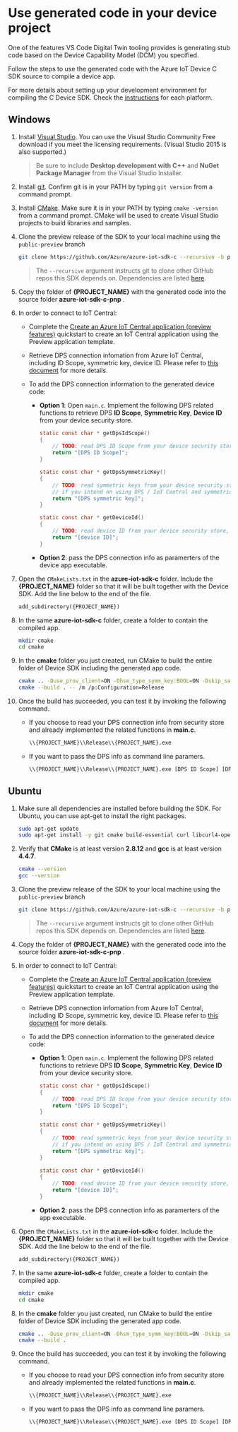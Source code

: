 # Use generated code in your device project

One of the features VS Code Digital Twin tooling provides is generating stub code based on the Device Capability Model (DCM) you specified.

Follow the steps to use the generated code with the Azure IoT Device C SDK source to compile a device app.

For more details about setting up your development environment for compiling the C Device SDK. Check the [instructions](https://github.com/Azure/azure-iot-sdk-c/blob/master/iothub_client/readme.md#compiling-the-c-device-sdk) for each platform.

## Windows

1. Install [Visual Studio](https://www.visualstudio.com/downloads/). You can use the Visual Studio Community Free download if you meet the licensing requirements. (Visual Studio 2015 is also supported.)

    > Be sure to include **Desktop development with C++** and **NuGet Package Manager** from the Visual Studio Installer.

1. Install [git](http://www.git-scm.com/). Confirm git is in your PATH by typing `git version` from a command prompt.

1. Install [CMake](https://cmake.org/). Make sure it is in your PATH by typing `cmake -version` from a command prompt. CMake will be used to create Visual Studio projects to build libraries and samples.

1. Clone the preview release of the SDK to your local machine using the `public-preview` branch
    ```bash
    git clone https://github.com/Azure/azure-iot-sdk-c --recursive -b public-preview
    ```
    > The `--recursive` argument instructs git to clone other GitHub repos this SDK depends on. Dependencies are listed [here](https://github.com/Azure/azure-iot-sdk-c/blob/master/.gitmodules).

1. Copy the folder of **{PROJECT_NAME}** with the generated code into the source folder **azure-iot-sdk-c-pnp** .

1. In order to connect to IoT Central:
    * Complete the [Create an Azure IoT Central application (preview features)](https://docs.microsoft.com/en-us/azure/iot-central/quick-deploy-iot-central-pnp?toc=/azure/iot-central-pnp/toc.json&bc=/azure/iot-central-pnp/breadcrumb/toc.json) quickstart to create an IoT Central application using the Preview application template.

    * Retrieve DPS connection infomation from Azure IoT Central, including ID Scope, symmetric key, device ID. Please refer to [this document](https://docs.microsoft.com/en-us/azure/iot-central/concepts-connectivity) for more details.

    * To add the DPS connection information to the generated device code:

        * **Option 1**: Open `main.c`. Implement the following DPS related functions to retrieve DPS **ID Scope**, **Symmetric Key**, **Device ID** from your device security store.

            ```c
            static const char * getDpsIdScope()
            {
                // TODO: read DPS ID Scope from your device security store, e.g. EEPROM.
                return "[DPS ID Scope]";
            }

            static const char * getDpsSymmetricKey()
            {
                // TODO: read symmetric keys from your device security store, e.r. EEPROM,
                // if you intend on using DPS / IoT Central and symmetric key based auth.
                return "[DPS symmetric key]";
            }

            static const char * getDeviceId()
            {
                // TODO: read device ID from your device security store, e.r. EEPROM.
                return "[device ID]";
            }
            ```

        * **Option 2**: pass the DPS connection info as paramerters of the device app executable.

1. Open the `CMakeLists.txt` in the **azure-iot-sdk-c** folder. Include the **{PROJECT_NAME}** folder so that it will be built together with the Device SDK. Add the line below to the end of the file.
    ```txt
    add_subdirectory({PROJECT_NAME})
    ```

1. In the same **azure-iot-sdk-c** folder, create a folder to contain the compiled app.
    ```bash
    mkdir cmake
    cd cmake
    ```

1. In the **cmake** folder you just created, run CMake to build the entire folder of Device SDK including the generated app code.
    ```bash
    cmake .. -Duse_prov_client=ON -Dhsm_type_symm_key:BOOL=ON -Dskip_samples:BOOL=ON
    cmake --build . -- /m /p:Configuration=Release
    ```

1. Once the build has succeeded, you can test it by invoking the following command.

    * If you choose to read your DPS connection info from security store and already implemented the related functions in **main.c**.
        ```bash
        \\{PROJECT_NAME}\\Release\\{PROJECT_NAME}.exe
        ```

    * If you want to pass the DPS info as command line paramers.
        ```bash
        \\{PROJECT_NAME}\\Release\\{PROJECT_NAME}.exe [DPS ID Scope] [DPS symmetric key] [device ID]
        ```

## Ubuntu

1. Make sure all dependencies are installed before building the SDK. For Ubuntu, you can use apt-get to install the right packages.
    ```bash
    sudo apt-get update
    sudo apt-get install -y git cmake build-essential curl libcurl4-openssl-dev libssl-dev uuid-dev
    ```

1. Verify that **CMake** is at least version **2.8.12** and **gcc** is at least version **4.4.7**.
    ```bash
    cmake --version
    gcc --version
    ```

1. Clone the preview release of the SDK to your local machine using the `public-preview` branch
    ```bash
    git clone https://github.com/Azure/azure-iot-sdk-c --recursive -b public-preview
    ```
    > The `--recursive` argument instructs git to clone other GitHub repos this SDK depends on. Dependencies are listed [here](https://github.com/Azure/azure-iot-sdk-c/blob/master/.gitmodules).

1. Copy the folder of **{PROJECT_NAME}** with the generated code into the source folder **azure-iot-sdk-c-pnp** .

1. In order to connect to IoT Central:
    * Complete the [Create an Azure IoT Central application (preview features)](https://docs.microsoft.com/en-us/azure/iot-central/quick-deploy-iot-central-pnp?toc=/azure/iot-central-pnp/toc.json&bc=/azure/iot-central-pnp/breadcrumb/toc.json) quickstart to create an IoT Central application using the Preview application template.

    * Retrieve DPS connection infomation from Azure IoT Central, including ID Scope, symmetric key, device ID. Please refer to [this document](https://docs.microsoft.com/en-us/azure/iot-central/concepts-connectivity) for more details.

    * To add the DPS connection information to the generated device code:

        * **Option 1**: Open `main.c`. Implement the following DPS related functions to retrieve DPS **ID Scope**, **Symmetric Key**, **Device ID** from your device security store.
            ```c
            static const char * getDpsIdScope()
            {
                // TODO: read DPS ID Scope from your device security store, e.g. EEPROM.
                return "[DPS ID Scope]";
            }

            static const char * getDpsSymmetricKey()
            {
                // TODO: read symmetric keys from your device security store, e.r. EEPROM,
                // if you intend on using DPS / IoT Central and symmetric key based auth.
                return "[DPS symmetric key]";
            }

            static const char * getDeviceId()
            {
                // TODO: read device ID from your device security store, e.r. EEPROM.
                return "[device ID]";
            }
            ```

        * **Option 2**: pass the DPS connection info as paramerters of the app executable.

1. Open the `CMakeLists.txt` in the **azure-iot-sdk-c** folder. Include the **{PROJECT_NAME}** folder so that it will be built together with the Device SDK. Add the line below to the end of the file.
    ```txt
    add_subdirectory({PROJECT_NAME})
    ```

1. In the same **azure-iot-sdk-c** folder, create a folder to contain the compiled app.
    ```bash
    mkdir cmake
    cd cmake
    ```

1. In the **cmake** folder you just created, run CMake to build the entire folder of Device SDK including the generated app code.
    ```bash
    cmake .. -Duse_prov_client=ON -Dhsm_type_symm_key:BOOL=ON -Dskip_samples:BOOL=ON
    cmake --build .
    ```

1. Once the build has succeeded, you can test it by invoking the following command.
    * If you choose to read your DPS connection info from security store and already implemented the related functions in **main.c**.
        ```bash
        \\{PROJECT_NAME}\\Release\\{PROJECT_NAME}.exe
        ```

    * If you want to pass the DPS info as command line paramers.
        ```bash
        \\{PROJECT_NAME}\\Release\\{PROJECT_NAME}.exe [DPS ID Scope] [DPS symmetric key] [device ID]
        ```
